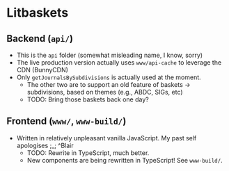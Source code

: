 # Litbaskets

## Backend (`api/`)

- This is the `api` folder (somewhat misleading name, I know, sorry)
- The live production version actually uses `www/api-cache` to leverage the CDN (BunnyCDN)
- Only `getJournalsBySubdivisions` is actually used at the moment.
    - The other two are to support an old feature of baskets &rarr; subdivisions, based on themes (e.g., ABDC, SIGs, etc)
    - TODO: Bring those baskets back one day?

## Frontend (`www/`, `www-build/`)

- Written in relatively unpleasant vanilla JavaScript. My past self apologises ;_; ^Blair
    - TODO: Rewrite in TypeScript, much better.
    - New components are being rewritten in TypeScript! See `www-build/`.